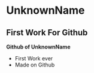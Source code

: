 # UnknownName
## First Work For Github
**Github of UnknownName**
- First Work ever
- Made on Github
